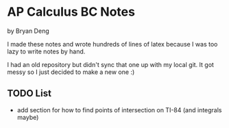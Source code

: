 # AP Calculus BC Notes

by Bryan Deng

I made these notes and wrote hundreds of lines of latex because I was too lazy to write notes by hand.

I had an old repository but didn't sync that one up with my local git. It got messy so I just decided to make a new one :)

## TODO List

- add section for how to find points of intersection on TI-84 (and integrals maybe)
